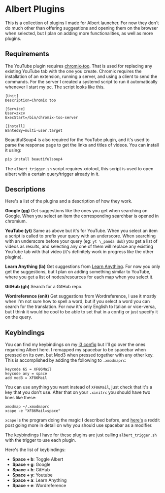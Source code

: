 # Albert Plugins
This is a collection of plugins I made for Albert launcher. For now they don't
do much other than offering suggestions and opening them on the browser when
selected, but I plan on adding more functionalities, as well as more plugins.


## Requirements
The YouTube plugin requires [chromix-too](https://github.com/smblott-github/chromix-too).
That is used for replacing any existing YouTube tab with the one you create.
Chromix requires the installation of an extension, running a server, and using a
client to send the commands. For the server I created a systemd script to run it
automatically whenever I start my pc. The script looks like this.

```
[Unit]
Description=Chromix too

[Service]
User=zxcv
ExecStart=/bin/chromix-too-server

[Install]
WantedBy=multi-user.target
```

BeautifulSoup4 is also required for the YouTube plugin, and it's used to parse the
response page to get the links and titles of videos. You can install it using:

```bash
pip install beautifulsoup4
```

The `albert_trigger.sh` script requires xdotool, this script is used to open
albert with a certain query/trigger already in it.


## Descriptions
Here's a list of the plugins and a description of how they work.

**Google (gg)**
Get suggestions like the ones you get when searching on Google. When you select
an item the corresponding searchbar is opened in chromium.

**YouTube (yt)**
Same as above but it's for YouTube. When you select an item a script is called
to prefix your query with an underscore. When searching with an underscore before
your query (eg: `yt \_panda dub`) you get a list of videos as results, and
selecting any one of them will replace any existing YouTube tab with that video
(it's definitely work in progress like the other plugins).

**Learn Anything (la)**
Get suggestions from [Learn Anything](https://learn-anything.xyz). For now you
only get the suggestions, but I plan on adding something similar to YouTube,
where you get a list of nodes/resources for each map when you select it.

**GitHub (gh)**
Search for a GitHub repo.

**Wordreference (enit)**
Get suggestions from Wordreference, I use it mostly when I'm not sure how to
spell a word, but if you select a word you can search for the translation. For
now it's only English to Italian or vice-versa, but I think it would be cool to
be able to set that in a config or just specify it on the query.


## Keybindings
You can find my keybindings on my [i3 config](https://github.com/nglgzz/dots/blob/laptop/config/i3/config)
but I'll go over the ones regarding Albert here. I remapped my spacebar to be
spacebar when pressed on its own, but Mod3 when pressed together with any other
key. This is accomplished by adding the following to `.xmodmaprc`:

```
keycode 65 = XF86Mail
keycode any = space
add mod3 = XF86Mail
```

You can use anything you want instead of `XF86Mail`, just check that it's a key
that you don't use. After that on your `.xinitrc` you should have two lines like
these:

```
xmodmap ~/.xmodmaprc
xcape -e "XF86Mail=space"
```

`xcape` is the program doing the magic I described before, and [here's](https://www.reddit.com/r/i3wm/comments/5zpz69/using_space_bar_as_mod_is_life_changing/)
a reddit post going more in detail on why you should use spacebar as a modifier.

The keybindings I have for these plugins are just calling `albert_trigger.sh` with
the trigger to use each plugin.

Here's the list of keybindings:

- **Space + b**: Toggle Albert
- **Space + g**: Google
- **Space + h**: GitHub
- **Space + y**: Youtube
- **Space + a**: Learn Anything
- **Space + e**: Wordreference
